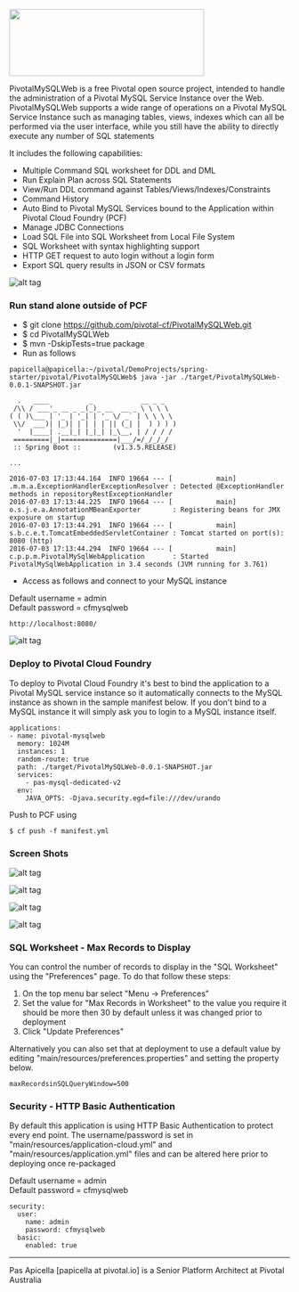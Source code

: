<img src="https://image.ibb.co/iCvjc5/Pivotal_My_SQLWeb_BLOG.png" height="120" width="350"/>

PivotalMySQLWeb is a free Pivotal open source project, intended to handle the administration of a Pivotal MySQL Service 
Instance over the Web. PivotalMySQLWeb supports a wide range of operations on a Pivotal MySQL Service Instance such as 
managing tables, views, indexes which can all be performed via the user interface, while you still have the ability to 
directly execute any number of SQL statements

It includes the following capabilities:

<ul>
    <li>Multiple Command SQL worksheet for DDL and DML</li>
    <li>Run Explain Plan across SQL Statements</li>
    <li>View/Run DDL command against Tables/Views/Indexes/Constraints</li>
    <li>Command History</li>
    <li>Auto Bind to Pivotal MySQL Services bound to the Application within Pivotal Cloud Foundry (PCF)</li>
    <li>Manage JDBC Connections</li>
    <li>Load SQL File into SQL Worksheet from Local File System</li>
    <li>SQL Worksheet with syntax highlighting support</li>
    <li>HTTP GET request to auto login without a login form</li>
    <li>Export SQL query results in JSON or CSV formats</li>
</ul>

![alt tag](https://image.ibb.co/kxYJLk/piv_mysqlweb1.png)

<h3>Run stand alone outside of PCF</h3>

- $ git clone https://github.com/pivotal-cf/PivotalMySQLWeb.git
- $ cd PivotalMySQLWeb
- $ mvn -DskipTests=true package
- Run as follows

```
papicella@papicella:~/pivotal/DemoProjects/spring-starter/pivotal/PivotalMySQLWeb$ java -jar ./target/PivotalMySQLWeb-0.0.1-SNAPSHOT.jar

  .   ____          _            __ _ _
 /\\ / ___'_ __ _ _(_)_ __  __ _ \ \ \ \
( ( )\___ | '_ | '_| | '_ \/ _` | \ \ \ \
 \\/  ___)| |_)| | | | | || (_| |  ) ) ) )
  '  |____| .__|_| |_|_| |_\__, | / / / /
 =========|_|==============|___/=/_/_/_/
 :: Spring Boot ::        (v1.3.5.RELEASE)

...

2016-07-03 17:13:44.164  INFO 19664 --- [           main] .m.m.a.ExceptionHandlerExceptionResolver : Detected @ExceptionHandler methods in repositoryRestExceptionHandler
2016-07-03 17:13:44.225  INFO 19664 --- [           main] o.s.j.e.a.AnnotationMBeanExporter        : Registering beans for JMX exposure on startup
2016-07-03 17:13:44.291  INFO 19664 --- [           main] s.b.c.e.t.TomcatEmbeddedServletContainer : Tomcat started on port(s): 8080 (http)
2016-07-03 17:13:44.294  INFO 19664 --- [           main] c.p.p.m.PivotalMySqlWebApplication       : Started PivotalMySqlWebApplication in 3.4 seconds (JVM running for 3.761)
```

- Access as follows and connect to your MySQL instance

Default username = admin <br />
Default password = cfmysqlweb

```
http://localhost:8080/
```

![alt tag](https://image.ibb.co/f3SzLk/piv_mysqlweb2.png)

<h3>Deploy to Pivotal Cloud Foundry</h3>

To deploy to Pivotal Cloud Foundry it's best to bind the application to a Pivotal MySQL service instance so it automatically connects
to the MySQL instance as shown in the sample manifest below. If you don't bind to a MySQL instance it will simply ask you to login 
to a MySQL instance itself.

```
applications:
- name: pivotal-mysqlweb
  memory: 1024M
  instances: 1
  random-route: true
  path: ./target/PivotalMySQLWeb-0.0.1-SNAPSHOT.jar
  services:
    - pas-mysql-dedicated-v2
  env:
    JAVA_OPTS: -Djava.security.egd=file:///dev/urando
```

Push to PCF using

```
$ cf push -f manifest.yml
```

<h3>Screen Shots</h3>

![alt tag](https://image.ibb.co/kKG6rF/piv_mysqlweb3.png)

![alt tag](https://image.ibb.co/f9rZdv/piv_mysqlweb4.png)

![alt tag](https://image.ibb.co/bWG0Jv/piv_mysqlweb5.png)

![alt tag](https://image.ibb.co/bBCJ5a/piv_mysqlweb6.png)

<h3>SQL Worksheet - Max Records to Display</h3>

You can control the number of records to display in the "SQL Worksheet" using the "Preferences" page. To do that follow these steps:

1. On the top menu bar select "Menu -> Preferences"
2. Set the value for "Max Records in Worksheet" to the value you require it should be more then 30 by default unless it was changed prior to deployment
3. Click "Update Preferences"

Alternatively you can also set that at deployment to use a default value by editing "main/resources/preferences.properties" and setting the property below.

```
maxRecordsinSQLQueryWindow=500
```

<h3>Security - HTTP Basic Authentication</h3>

By default this application is using HTTP Basic Authentication to protect every end point. The username/password is set in 
"main/resources/application-cloud.yml" and "main/resources/application.yml" files and can be altered here prior to deploying
once re-packaged

Default username = admin <br />
Default password = cfmysqlweb

```
security:
  user:
    name: admin
    password: cfmysqlweb
  basic:
    enabled: true
```

<hr />
Pas Apicella [papicella at pivotal.io] is a Senior Platform Architect at Pivotal Australia 
